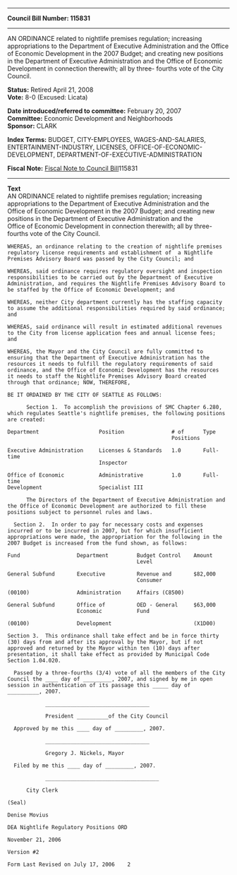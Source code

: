 * * * * *  
  
**Council Bill Number: [](#h0)[](#h2)115831**  
  
* * * * *  
  
AN ORDINANCE related to nightlife premises regulation; increasing appropriations to the Department of Executive Administration and the Office of Economic Development in the 2007 Budget; and creating new positions in the Department of Executive Administration and the Office of Economic Development in connection therewith; all by three- fourths vote of the City Council.  
  
**Status:** Retired April 21, 2008   
**Vote:** 8-0 (Excused: Licata)   
  
**Date introduced/referred to committee:** February 20, 2007   
**Committee:** Economic Development and Neighborhoods   
**Sponsor:** CLARK   
  
**Index Terms:** BUDGET, CITY-EMPLOYEES, WAGES-AND-SALARIES, ENTERTAINMENT-INDUSTRY, LICENSES, OFFICE-OF-ECONOMIC-DEVELOPMENT, DEPARTMENT-OF-EXECUTIVE-ADMINISTRATION  
  
**Fiscal Note:** [Fiscal Note to Council Bill](http://clerk.seattle.gov/~public/fnote/115831.htm)[](#h1)[](#h3)115831  
  
* * * * *  
  
**Text**  
    AN ORDINANCE related to nightlife premises regulation; increasing  
    appropriations to the Department of Executive Administration and the  
    Office of Economic Development in the 2007 Budget; and creating new  
    positions in the Department of Executive Administration and the  
    Office of Economic Development in connection therewith; all by three-  
    fourths vote of the City Council.  
  
    WHEREAS, an ordinance relating to the creation of nightlife premises  
    regulatory license requirements and establishment of  a Nightlife  
    Premises Advisory Board was passed by the City Council; and  
  
    WHEREAS, said ordinance requires regulatory oversight and inspection  
    responsibilities to be carried out by the Department of Executive  
    Administration, and requires the Nightlife Premises Advisory Board to  
    be staffed by the Office of Economic Development; and  
  
    WHEREAS, neither City department currently has the staffing capacity  
    to assume the additional responsibilities required by said ordinance;  
    and  
  
    WHEREAS, said ordinance will result in estimated additional revenues  
    to the City from license application fees and annual license fees;  
    and  
  
    WHEREAS, the Mayor and the City Council are fully committed to  
    ensuring that the Department of Executive Administration has the  
    resources it needs to fulfill the regulatory requirements of said  
    ordinance, and the Office of Economic Development has the resources  
    it needs to staff the Nightlife Premises Advisory Board created  
    through that ordinance; NOW, THEREFORE,  
  
    BE IT ORDAINED BY THE CITY OF SEATTLE AS FOLLOWS:  
  
          Section 1.  To accomplish the provisions of SMC Chapter 6.280,  
    which regulates Seattle's nightlife premises, the following positions  
    are created:  
  
    Department                   Position               # of      Type  
                                                        Positions  
  
    Executive Administration     Licenses & Standards   1.0       Full-time  
                                 Inspector  
  
    Office of Economic           Administrative         1.0       Full-time  
    Development                  Specialist III  
  
          The Directors of the Department of Executive Administration and  
    the Office of Economic Development are authorized to fill these  
    positions subject to personnel rules and laws.  
  
      Section 2.  In order to pay for necessary costs and expenses  
    incurred or to be incurred in 2007, but for which insufficient  
    appropriations were made, the appropriation for the following in the  
    2007 Budget is increased from the fund shown, as follows:  
  
    Fund                  Department         Budget Control    Amount  
                                             Level  
  
    General Subfund       Executive          Revenue and       $82,000  
                                             Consumer  
  
    (00100)               Administration     Affairs (C8500)  
  
    General Subfund       Office of          OED - General     $63,000  
                          Economic           Fund  
  
    (00100)               Development                          (X1D00)  
  
    Section 3.  This ordinance shall take effect and be in force thirty  
    (30) days from and after its approval by the Mayor, but if not  
    approved and returned by the Mayor within ten (10) days after  
    presentation, it shall take effect as provided by Municipal Code  
    Section 1.04.020.  
  
      Passed by a three-fourths (3/4) vote of all the members of the City  
    Council the ____ day of _________, 2007, and signed by me in open  
    session in authentication of its passage this _____ day of  
    __________, 2007.  
  
                _________________________________  
  
                President __________of the City Council  
  
      Approved by me this ____ day of _________, 2007.  
  
                _________________________________  
  
                Gregory J. Nickels, Mayor  
  
      Filed by me this ____ day of _________, 2007.  
  
                ____________________________________  
  
          City Clerk  
  
    (Seal)  
  
    Denise Movius  
  
    DEA Nightlife Regulatory Positions ORD  
  
    November 21, 2006  
  
    Version #2  
  
    Form Last Revised on July 17, 2006    2  
